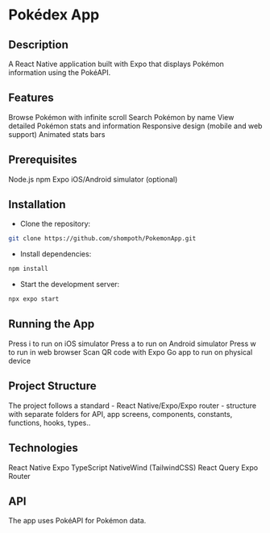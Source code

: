 # Pokédex App

## Description

A React Native application built with Expo that displays Pokémon information using the PokéAPI.

## Features

Browse Pokémon with infinite scroll
Search Pokémon by name
View detailed Pokémon stats and information
Responsive design (mobile and web support)
Animated stats bars

## Prerequisites

Node.js
npm
Expo
iOS/Android simulator (optional)

## Installation

- Clone the repository:

```sh
git clone https://github.com/shompoth/PokemonApp.git
```

- Install dependencies:

```sh
npm install
```

- Start the development server:

```sh
npx expo start
```

## Running the App

Press i to run on iOS simulator
Press a to run on Android simulator
Press w to run in web browser
Scan QR code with Expo Go app to run on physical device

## Project Structure

The project follows a standard - React Native/Expo/Expo router - structure with separate folders for API, app screens, components, constants, functions, hooks, types..

## Technologies

React Native
Expo
TypeScript
NativeWind (TailwindCSS)
React Query
Expo Router

## API

The app uses PokéAPI for Pokémon data.
